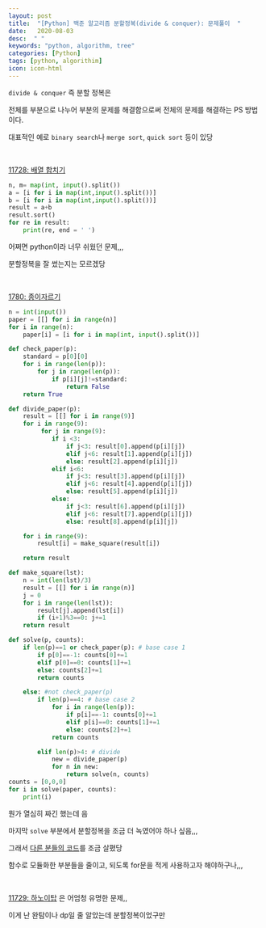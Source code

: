 ```yaml
---
layout: post
title:  "[Python] 백준 알고리즘 분할정복(divide & conquer): 문제풀이  "
date:   2020-08-03
desc:  " "
keywords: "python, algorithm, tree"
categories: [Python]
tags: [python, algorithim]
icon: icon-html
---
```




`divide & conquer` 즉 분할 정복은

전체를 부분으로 나누어 부분의 문제를 해결함으로써  전체의 문제를 해결하는 PS 방법이다.

대표적인 예로 `binary search`나  `merge sort`, `quick sort` 등이 있당


<br>

[11728: 배열 합치기](https://www.acmicpc.net/problem/11728)



```python
n, m= map(int, input().split())
a = [i for i in map(int,input().split())]
b = [i for i in map(int,input().split())]
result = a+b
result.sort()
for re in result:
    print(re, end = ' ')
```

어쩌면 python이라 너무 쉬웠던 문제,,,

분할정복을 잘 썼는지는 모르겠당




<br>


[1780: 종이자르기](https://www.acmicpc.net/problem/1780)


```python
n = int(input())
paper = [[] for i in range(n)]
for i in range(n):
    paper[i] = [i for i in map(int, input().split())]

def check_paper(p):
    standard = p[0][0]
    for i in range(len(p)):
        for j in range(len(p)):
            if p[i][j]!=standard:
                return False
    return True    

def divide_paper(p):
    result = [[] for i in range(9)]
    for i in range(9):
         for j in range(9):   
            if i <3:
                if j<3: result[0].append(p[i][j])
                elif j<6: result[1].append(p[i][j])
                else: result[2].append(p[i][j])
            elif i<6:
                if j<3: result[3].append(p[i][j])
                elif j<6: result[4].append(p[i][j])
                else: result[5].append(p[i][j])
            else:
                if j<3: result[6].append(p[i][j])
                elif j<6: result[7].append(p[i][j])
                else: result[8].append(p[i][j])

    for i in range(9):
        result[i] = make_square(result[i])

    return result

def make_square(lst):
    n = int(len(lst)/3)
    result = [[] for i in range(n)]
    j = 0
    for i in range(len(lst)):
        result[j].append(lst[i])
        if (i+1)%3==0: j+=1
    return result    

def solve(p, counts):
    if len(p)==1 or check_paper(p): # base case 1
        if p[0]==-1: counts[0]+=1
        elif p[0]==0: counts[1]+=1
        else: counts[2]+=1
        return counts    

    else: #not check_paper(p)
        if len(p)==4: # base case 2
            for i in range(len(p)):
                if p[i]==-1: counts[0]+=1
                elif p[i]==0: counts[1]+=1
                else: counts[2]+=1
            return counts

        elif len(p)>4: # divide
            new = divide_paper(p)
            for n in new:
                return solve(n, counts)
counts = [0,0,0]    
for i in solve(paper, counts):
    print(i)   

```

뭔가 열심히 짜긴 했는데 음

마지막 `solve` 부분에서 분할정복을 조금 더 녹였어야 하나 싶음,,,

그래서 [다른 분들의 코드](https://developmentdiary.tistory.com/336)를 조금 살폈당


 함수로 모듈화한 부분들을 줄이고, 되도록 for문을 적게 사용하고자 해야하구나,,,



<br>

[11729: 하노이탑](https://www.acmicpc.net/problem/11729) 은 어엄청 유명한 문제,,

이게 난 완탐이나 dp일 줄 알았는데 분할정복이었구만



```python
```


<br>

```python
```

<br>

```python
```

<br>

```python
```

